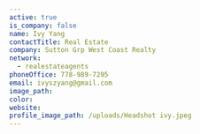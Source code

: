 ```yaml
---
active: true
is_company: false
name: Ivy Yang
contactTitle: Real Estate
company: Sutton Grp West Coast Realty
network:
  - realestateagents
phoneOffice: 778-989-7295
email: ivyszyang@gmail.com
image_path:
color:
website:
profile_image_path: /uploads/Headshot ivy.jpeg
---
```



